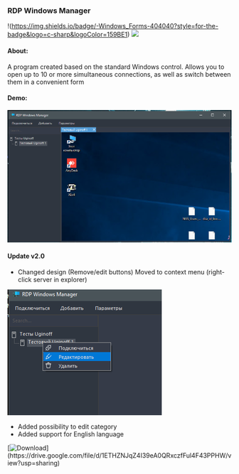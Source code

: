 ### RDP Windows Manager

!(https://img.shields.io/badge/-Windows_Forms-404040?style=for-the-badge&logo=c-sharp&logoColor=159BE1) ![](https://img.shields.io/badge/-NET._Framework_4.8-404040?style=for-the-badge&logo=c-sharp&logoColor=159BE1)

#### About:
A program created based on the standard Windows control. 
Allows you to open up to 10 or more simultaneous connections, as well as switch between them in a convenient form

#### Demo:

![](Assets/preview.png)

#### Update v2.0

* Changed design (Remove/edit buttons) Moved to context menu (right-click server in explorer)

![](Assets/preview2.png)

* Added possibility to edit category
* Added support for English language


[![Download](https://img.shields.io/badge/Download_build_(v_2.0)-404040)](https://drive.google.com/file/d/1ETHZNJqZ4I39eA0QRxczfFul4F43PPHW/view?usp=sharing)
